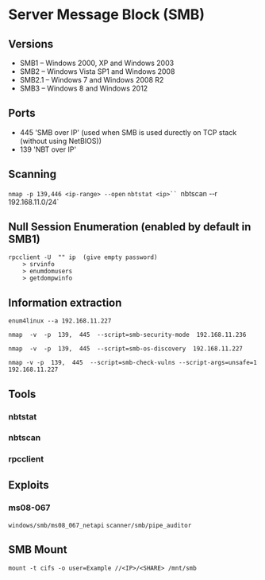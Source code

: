 # Server Message Block (SMB)

## Versions

* SMB1  –  Windows  2000,  XP  and  Windows  2003
* SMB2  –  Windows  Vista  SP1  and  Windows  2008  
* SMB2.1  –  Windows  7  and  Windows  2008  R2  
* SMB3  –  Windows  8  and  Windows  2012

## Ports

* 445  'SMB over IP' (used when SMB is used durectly on TCP stack (without using NetBIOS))
* 139  'NBT over IP'

## Scanning
`nmap -p 139,446 <ip-range> --open`
`nbtstat <ip>``
`nbtscan -­‐r 192.168.11.0/24`

## Null  Session  Enumeration (enabled by default in SMB1)

```
rpcclient -U  "" ip  (give empty password)
    > srvinfo
    > enumdomusers
    > getdompwinfo
```

## Information extraction

`enum4linux -­‐a 192.168.11.227`

`nmap  ­‐v  ­‐p  139,  445  -­‐script=smb-­security‐mode  192.168.11.236`

`nmap  -­v  ‐p  139,  445  --script=smb‐os‐discovery  192.168.11.227`

`nmap ‐v ‐p  139,  445  --script=smb-­check‐vulns --script-args=unsafe=1  192.168.11.227`

## Tools

### nbtstat
### nbtscan
### rpcclient

## Exploits

### ms08-067

`windows/smb/ms08_067_netapi`
`scanner/smb/pipe_auditor `

## SMB Mount

```
mount -t cifs -o user=Example //<IP>/<SHARE> /mnt/smb
```
